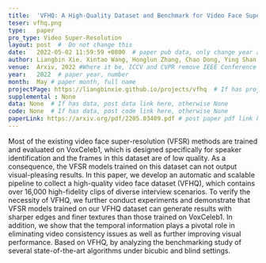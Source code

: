 ```yaml
---
title:  'VFHQ: A High-Quality Dataset and Benchmark for Video Face Super-Resolution'  #  Paper title, covered by ''
teser: vfhq.png
type:   paper
pro_type: Video Super-Resolution
layout: post  #  Do not change this
date:   2022-05-02 11:59:59 +0800  # paper pub data, only change year and month according to this format
author: Liangbin Xie. Xintao Wang, Honglun Zhang, Chao Dong, Ying Shan # authors information
venue:  Arxiv, 2022 #Where it be, ICCV and CVPR remove IEEE Conference on,
year:   2022  # paper year, number
month:  May # paper month, full name
projectPage: https://liangbinxie.github.io/projects/vfhq  # If has project page, link here, otherwise None
supplemental : None
data: None  # If has data, post data link here, otherwise None
code: None  # If has data, post code link here, otherwise None
paperLink: https://arxiv.org/pdf/2205.03409.pdf # post paper pdf link here
---
```


Most of the existing video face super-resolution (VFSR) methods are trained and evaluated on VoxCeleb1, which is designed specifically for speaker identification and the frames in this dataset are of low quality. As a consequence, the VFSR models trained on this dataset can not output visual-pleasing results. In this paper, we develop an automatic and scalable pipeline to collect a high-quality video face dataset (VFHQ), which contains over 16,000 high-fidelity clips of diverse interview scenarios. To verify the necessity of VFHQ, we further conduct experiments and demonstrate that VFSR models trained on our VFHQ dataset can generate results with sharper edges and finer textures than those trained on VoxCeleb1. In addition, we show that the temporal information plays a pivotal role in eliminating video consistency issues as well as further improving visual performance. Based on VFHQ, by analyzing the benchmarking study of several state-of-the-art algorithms under bicubic and blind settings.
